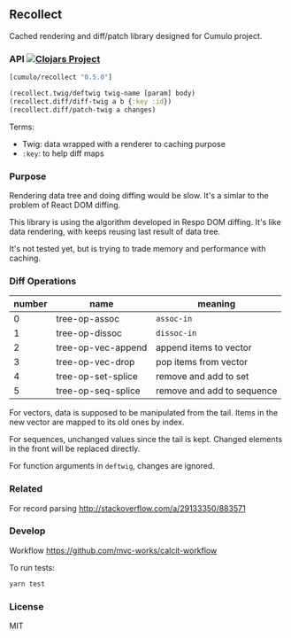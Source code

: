 
Recollect
----

Cached rendering and diff/patch library designed for Cumulo project.

### API [![Clojars Project](https://img.shields.io/clojars/v/cumulo/recollect.svg)](https://clojars.org/cumulo/recollect)

```clojure
[cumulo/recollect "0.5.0"]
```

```clojure
(recollect.twig/deftwig twig-name [param] body)
(recollect.diff/diff-twig a b {:key :id})
(recollect.diff/patch-twig a changes)
```

Terms:

* Twig: data wrapped with a renderer to caching purpose
* `:key`: to help diff maps

### Purpose

Rendering data tree and doing diffing would be slow.
It's a simlar to the problem of React DOM diffing.

This library is using the algorithm developed in Respo DOM diffing.
It's like data rendering, with keeps reusing last result of data tree.

It's not tested yet, but is trying to trade memory and performance with caching.

### Diff Operations

number | name | meaning
--- | --- | ---
0 | tree-op-assoc | `assoc-in`
1 | tree-op-dissoc | `dissoc-in`
2 | tree-op-vec-append | append items to vector
3 | tree-op-vec-drop | pop items from vector
4 | tree-op-set-splice | remove and add to set
5 | tree-op-seq-splice | remove and add to sequence

For vectors, data is supposed to be manipulated from the tail.
Items in the new vector are mapped to its old ones by index.

For sequences, unchanged values since the tail is kept.
Changed elements in the front will be replaced directly.

For function arguments in `deftwig`, changes are ignored.

### Related

For record parsing http://stackoverflow.com/a/29133350/883571

### Develop

Workflow https://github.com/mvc-works/calcit-workflow

To run tests:

```bash
yarn test
```

### License

MIT
